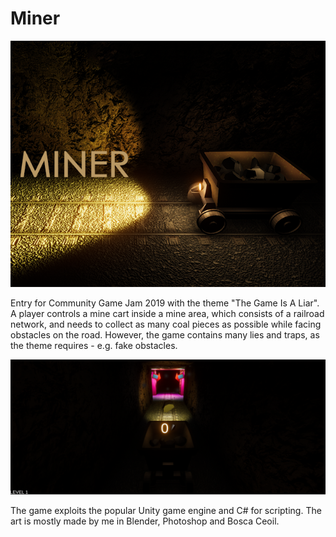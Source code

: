 
# Miner

![Logo](logo.png)

Entry for Community Game Jam 2019 with the theme "The Game Is A Liar". A player controls a mine cart inside a mine area, which consists of a railroad network, and needs to collect as many coal pieces as possible while facing obstacles on the road. However, the game contains many lies and traps, as the theme requires - e.g. fake obstacles.

![Gameplay](screenshot.png)

The game exploits the popular Unity game engine and C# for scripting. The art is mostly made by me in Blender, Photoshop and Bosca Ceoil.
